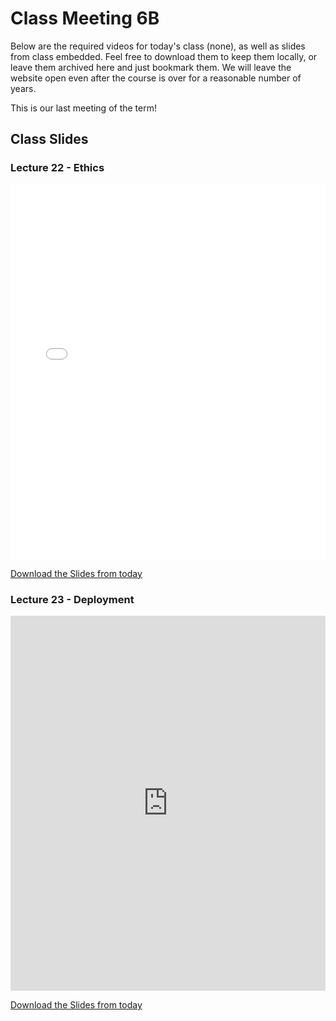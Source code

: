 # Class Meeting 6B

Below are the required videos for today's class (none), as well as slides from class embedded.
Feel free to download them to keep them locally, or leave them archived here and just bookmark them.
We will leave the website open even after the course is over for a reasonable number of years.

This is our last meeting of the term!

<!--
## Pre-lecture 18 Videos

Below are the assigned videos for Lecture 18.
 
```{dropdown} 1.  Model Interpretation Motivation
    :class-container: sd-shadow-lg
    :color: primary
    :open:

<div class="container youtube">
<iframe class="responsive-iframe" src="https://www.youtube.com/embed/xfICsGL7DXE?si=oF5pSoQ8lngfW1Xn" frameborder="0" allow="accelerometer; autoplay="0"; gyroscope; picture-in-picture; fullscreen" allowfullscreen></iframe>
</div>
```

```{dropdown} 2. Feature Importances Non-Linear Models
    :class-container: sd-shadow-lg
    :color: primary
    :open:

<div class="container youtube">
<iframe class="responsive-iframe" src="https://www.youtube.com/embed/tiSN18OmZOo?si=JED_dJ13nn_CBiES" frameborder="0" allow="accelerometer; autoplay="0"; gyroscope; picture-in-picture; fullscreen" allowfullscreen></iframe>
</div>
```
-->

## Class Slides

### Lecture 22 - Ethics

<div>
<iframe src="../../files/Lec22.pdf" width="100%" height="600px" frameBorder="0"> </iframe>
</div>

[Download the Slides from today](../../files/Lec22.pdf)

### Lecture 23 - Deployment

<div>
<iframe src="https://firasm.github.io/cpsc330-slides/slides-24.html" width="100%" height="600px" frameBorder="0"> </iframe>
</div>

[Download the Slides from today](../../files/Lec24.pdf)
